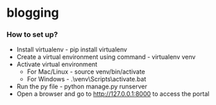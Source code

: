 # blogging

### How to set up?
- Install virtualenv - pip install virtualenv
- Create a virtual environment using command - virtualenv venv
- Activate virtual environment 
  - For Mac/Linux - source venv/bin/activate
  - For Windows - .\venv\Scripts\activate.bat
- Run the py file - python manage.py runserver
- Open a browser and go to http://127.0.0.1:8000 to access the portal
